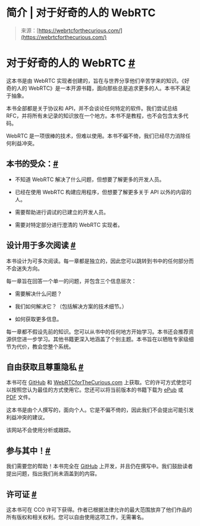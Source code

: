 <!--yml

category: 未分类

日期：2024-05-27 14:32:22

-->

# 简介 | 对于好奇的人的 WebRTC

> 来源：[https://webrtcforthecurious.com/](https://webrtcforthecurious.com/)

# 对于好奇的人的 WebRTC [#](#webrtc-for-the-curious)

这本书是由 WebRTC 实现者创建的，旨在与世界分享他们辛苦学来的知识。《好奇的人的 WebRTC》是一本开源书籍，面向那些总是追求更多的人。本书不满足于抽象。

本书全部都是关于协议和 API，并不会谈论任何特定的软件。我们尝试总结 RFC，并将所有未记录的知识放在一个地方。本书不是教程，也不会包含太多代码。

WebRTC 是一项很棒的技术，但难以使用。本书不偏不倚，我们已经尽力消除任何利益冲突。

## 本书的受众：[#](#who-this-book-is-for)

+   不知道 WebRTC 解决了什么问题，但想要了解更多的开发人员。

+   已经在使用 WebRTC 构建应用程序，但想要了解更多关于 API 以外的内容的人。

+   需要帮助进行调试的已建立的开发人员。

+   需要对特定部分进行澄清的 WebRTC 实现者。

## 设计用于多次阅读 [#](#designed-for-multiple-readings)

本书设计为可多次阅读。每一章都是独立的，因此您可以跳转到书中的任何部分而不会迷失方向。

每一章旨在回答一个单一的问题，并包含三个信息层次：

+   需要解决什么问题？

+   我们如何解决它？（包括解决方案的技术细节。）

+   如何获取更多信息。

每一章都不假设先前的知识。您可以从书中的任何地方开始学习。本书还会推荐资源供您进一步学习。其他书籍更深入地涵盖了个别主题。本书旨在以牺牲专家级细节为代价，教会您整个系统。

## 自由获取且尊重隐私 [#](#freely-available-and-privacy-respecting)

本书可在 [GitHub](https://github.com/webrtc-for-the-curious/webrtc-for-the-curious) 和 [WebRTCforTheCurious.com](https://webrtcforthecurious.com) 上获取。它的许可方式使您可以按照您认为最佳的方式使用它。您还可以将当前版本的书籍下载为 [ePub](https://webrtcforthecurious.com/docs/webrtc-for-the-curious.epub) 或 [PDF](https://webrtcforthecurious.com/docs/webrtc-for-the-curious.pdf) 文件。

这本书是由个人撰写的，面向个人。它是不偏不倚的，因此我们不会提出可能引发利益冲突的建议。

该网站不会使用分析或跟踪。

## 参与其中！[#](#get-involved)

我们需要您的帮助！本书完全在 [GitHub](https://github.com/webrtc-for-the-curious/webrtc-for-the-curious) 上开发，并且仍在撰写中。我们鼓励读者提出问题，指出我们尚未涵盖到的内容。

## 许可证 [#](#license)

这本书可在 CC0 许可下获得。作者已根据法律允许的最大范围放弃了他们作品的所有版权和相关权利。您可以自由使用这项工作，无需署名。
